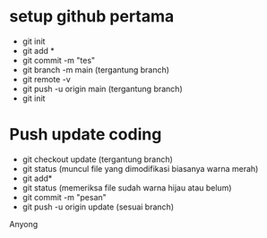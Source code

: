 <h1>setup github pertama</h1>
<ul>
  <li>git init</li>
  <li>git add *</li>
  <li>git commit -m "tes"</li>
  <li>git branch -m main (tergantung branch) </li>
  <li>git remote -v </li>
  <li>git push -u origin main (tergantung branch) </li>
  <li>git init</li>
</ul>
<h1>Push update coding</h1>
<ul>
  <li>git checkout update (tergantung branch) </li>
  <li>git status (muncul file yang dimodifikasi biasanya warna merah) </li>
  <li>git add* </li>
  <li>git status (memeriksa file sudah warna hijau atau belum) </li>
  <li>git commit -m "pesan" </li>
  <li>git push -u origin update (sesuai branch) </li>
</ul>

Anyong

